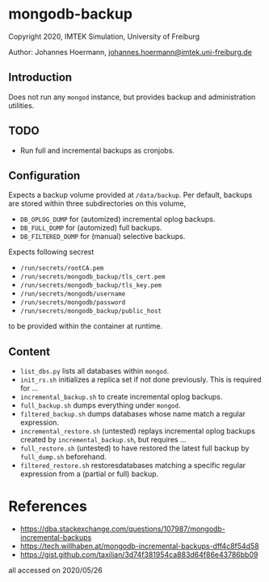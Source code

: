 # mongodb-backup

Copyright 2020, IMTEK Simulation, University of Freiburg

Author: Johannes Hoermann, johannes.hoermann@imtek.uni-freiburg.de

## Introduction

Does not run any `mongod` instance, but provides backup and administration utilities.

## TODO

* Run full and incremental backups as cronjobs.

## Configuration

Expects a backup volume provided at `/data/backup`. Per default, 
backups are stored within three subdirectories on this volume,

* `DB_OPLOG_DUMP` for (automized) incremental oplog backups.
* `DB_FULL_DUMP` for (automized) full backups.
* `DB_FILTERED_DUMP` for (manual) selective backups.

Expects following secrest

* `/run/secrets/rootCA.pem`
* `/run/secrets/mongodb_backup/tls_cert.pem`
* `/run/secrets/mongodb_backup/tls_key.pem`
* `/run/secrets/mongodb/username`
* `/run/secrets/mongodb/password` 
* `/run/secrets/mongodb_backup/public_host`

to be provided within the container at runtime.

## Content

* `list_dbs.py` lists all databases within `mongod`.
* `init_rs.sh` initializes a replica set if not done previously. This is required for ...
* `incremental_backup.sh` to create incremental oplog backups. 
* `full_backup.sh` dumps everything under `mongod`.
* `filtered_backup.sh` dumps databases whose name match a regular expression.
* `incremental_restore.sh` (untested) replays incremental oplog backups created by `incremental_backup.sh`, but requires ...
* `full_restore.sh` (untested) to have restored the latest full backup by `full_dump.sh` beforehand.
* `filtered_restore.sh` restoresdatabases matching a specific regular expression from a (partial or full) backup.

# References

* https://dba.stackexchange.com/questions/107987/mongodb-incremental-backups
* https://tech.willhaben.at/mongodb-incremental-backups-dff4c8f54d58
* https://gist.github.com/taxilian/3d74f381954ca883d64f86e43786bb09

all accessed on 2020/05/26
